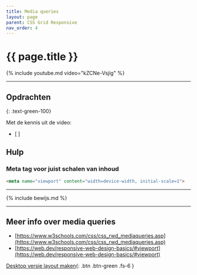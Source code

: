 ```yaml
---
title: Media queries
layout: page
parent: CSS Grid Responsive
nav_order: 4
---
```


# {{ page.title }}

{% include youtube.md video="kZCNe-Vsjig" %}

---


## Opdrachten 
{: .text-green-100}

Met de kennis uit de video: 
- [ ] 

## Hulp

### Meta tag voor juist schalen van inhoud
```html
<meta name="viewport" content="width=device-width, initial-scale=1">
```

---

{% include bewijs.md %}

---

## Meer info over media queries
- [https://www.w3schools.com/css/css_rwd_mediaqueries.asp](https://www.w3schools.com/css/css_rwd_mediaqueries.asp)
- [https://web.dev/responsive-web-design-basics/#viewport](https://web.dev/responsive-web-design-basics/#viewport)


[Desktop versie layout maken](5-desktop-layout){: .btn .btn-green .fs-6 }
